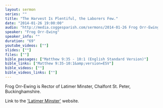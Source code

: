 ```yaml
---
layout: sermon
series: ""
title: "The Harvest Is Plentiful, the Laborers Few."
date: "2014-01-26 19:00:00"
audio: "http://media.coggesparish.com/sermons/2014-01-26 Frog Orr-Ewing.mp3"
speaker: "Frog Orr-Ewing"
speaker_info: ""
duration: "69"
youtube_videos: [""]
slides: [""]
files: [""]
bible_passages: ["Matthew 9:35 - 10:1 (English Standard Version)"]
bible_links: ["Matthew 9:35-10:1&amp;version=ESV"]
bible_videos: [""]
bible_videos_links: [""]
---
```


Frog Orr-Ewing is Rector of Latimer Minster, Chalfont St. Peter, Buckinghamshire.

Link to the ['Latimer Minster'](http://theminster.org/ "Opens a link to the 'Latimer Minster' website.") website.
